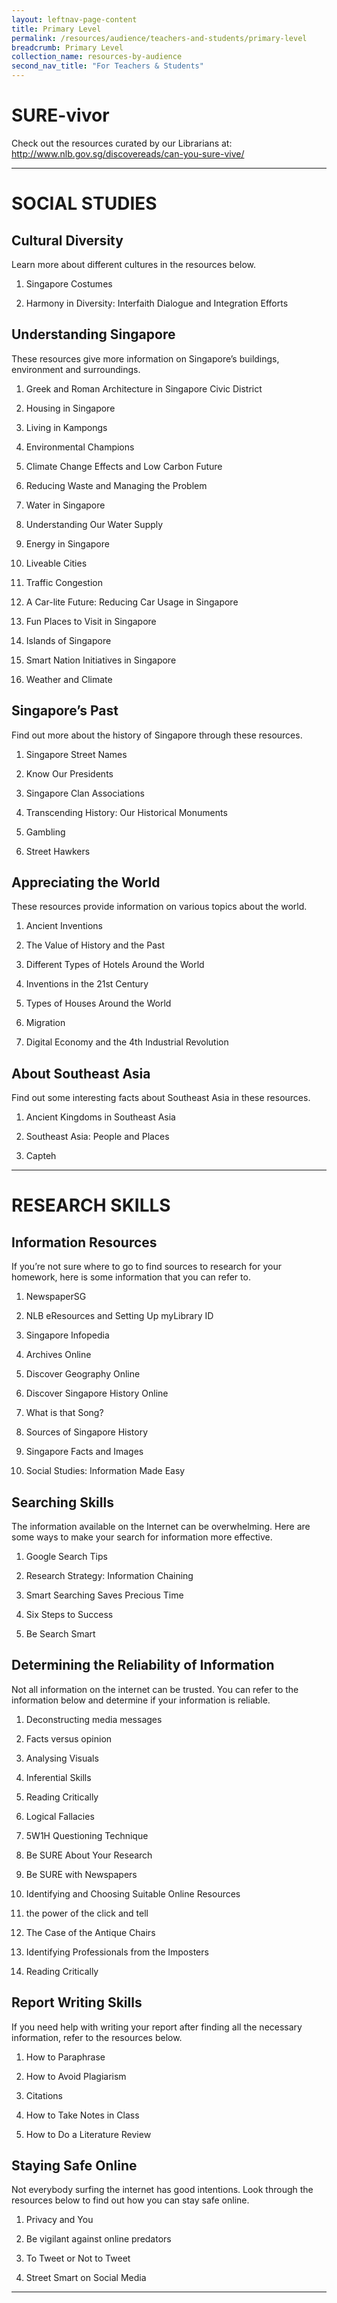 ```yaml
---
layout: leftnav-page-content
title: Primary Level
permalink: /resources/audience/teachers-and-students/primary-level
breadcrumb: Primary Level
collection_name: resources-by-audience
second_nav_title: "For Teachers & Students"
---
```




# **SURE-vivor** 

Check out the resources curated by our Librarians at: http://www.nlb.gov.sg/discovereads/can-you-sure-vive/

<HR> 

# **SOCIAL STUDIES**



## **Cultural Diversity** 

Learn more about different cultures in the resources below. 

1)    Singapore Costumes 

2)    Harmony in Diversity: Interfaith Dialogue and Integration Efforts 

 

## **Understanding Singapore** 

These resources give more information on Singapore’s buildings, environment and surroundings. 

 

1)    Greek and Roman Architecture in Singapore Civic District 

2)    Housing in Singapore 

3)    Living in Kampongs 

4)    Environmental Champions 

5)    Climate Change Effects and Low Carbon Future 

6)    Reducing Waste and Managing the Problem 

7)    Water in Singapore 

8)    Understanding Our Water Supply 

9)    Energy in Singapore 

10)  Liveable Cities 

11)  Traffic Congestion 

12)  A Car-lite Future: Reducing Car Usage in Singapore 

13)  Fun Places to Visit in Singapore 

14)  Islands of Singapore 

15)  Smart Nation Initiatives in Singapore 

16)  Weather and Climate 

 

## **Singapore’s Past** 

Find out more about the history of Singapore through these resources. 

1)    Singapore Street Names 

2)    Know Our Presidents 

3)    Singapore Clan Associations 

4)    Transcending History: Our Historical Monuments 

5)    Gambling 

6)    Street Hawkers 

 

 

## **Appreciating the World** 

These resources provide information on various topics about the world. 

 1)    Ancient Inventions 

2)    The Value of History and the Past 

3)    Different Types of Hotels Around the World 

4)    Inventions in the 21st Century 

5)    Types of Houses Around the World 

6)    Migration 

7)    Digital Economy and the 4th Industrial Revolution 

 

## **About Southeast Asia** 

Find out some interesting facts about Southeast Asia in these resources. 

 1)    Ancient Kingdoms in Southeast Asia 

2)    Southeast Asia: People and Places 

3)    Capteh 

 

 <HR>

# **RESEARCH SKILLS**

## **Information Resources** 

If you’re not sure where to go to find sources to research for your homework, here is some information that you can refer to. 

1)    NewspaperSG

2)    NLB eResources and Setting Up myLibrary ID 

3)    Singapore Infopedia

4)    Archives Online

5)    Discover Geography Online

6)    Discover Singapore History Online

7)    What is that Song?

8)    Sources of Singapore History 

9)    Singapore Facts and Images

10)  Social Studies: Information Made Easy  

 

##  Searching Skills

The information available on the Internet can be overwhelming. Here are some ways to make your search for information more effective. 

1)    Google Search Tips

2)    Research Strategy: Information Chaining

3)    Smart Searching Saves Precious Time 

4)    Six Steps to Success 

5)    Be Search Smart 

 

 

## Determining the Reliability of Information

Not all information on the internet can be trusted. You can refer to the information below and determine if your information is reliable. 

1)    Deconstructing media messages

2)    Facts versus opinion

3)    Analysing Visuals 

4)    Inferential Skills 

5)    Reading Critically 

6)    Logical Fallacies 

7)    5W1H Questioning Technique

8)    Be SURE About Your Research 

9)    Be SURE with Newspapers 

10)  Identifying and Choosing Suitable Online Resources 

11)  the power of the click and tell

12)  The Case of the Antique Chairs 

13)  Identifying Professionals from the Imposters 

14)  Reading Critically

 

## Report Writing Skills 

If you need help with writing your report after finding all the necessary information, refer to the resources below. 

1)    How to Paraphrase 

2)    How to Avoid Plagiarism

3)    Citations 

4)    How to Take Notes in Class 

5)    How to Do a Literature Review 

 

## Staying Safe Online 

Not everybody surfing the internet has good intentions. Look through the resources below to find out how you can stay safe online. 

1)    Privacy and You

2)    Be vigilant against online predators

3)    To Tweet or Not to Tweet

4)    Street Smart on Social Media 

 

<HR>





 